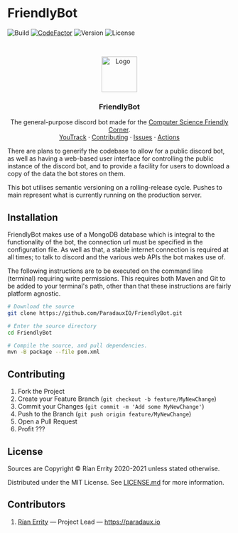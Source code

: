 # FriendlyBot
![Build](https://github.com/ParadauxIO/FriendlyBot/workflows/Build/badge.svg?branch=main)
[![CodeFactor](https://www.codefactor.io/repository/github/paradauxio/friendlybot/badge)](https://www.codefactor.io/repository/github/paradauxio/friendlybot)
![Version](https://img.shields.io/badge/version-1.0.0-009999)
![License](https://img.shields.io/github/license/ParadauxIO/FriendlyBot)

<br />
<p align="center">
  <a href="https://github.com/ParadauxIO/FriendlyBot">
    <img src="images/FriendlyBot.png" alt="Logo" width="80" height="80">
  </a>

<h3 align="center">FriendlyBot</h3>
  <p align="center">
    The general-purpose discord bot made for the <a href="https://csfriendlycorner.com">Computer Science Friendly Corner</a>.
    <br />
    <a href="https://paradaux.myjetbrains.com/youtrack/projects/821cb79e-73d0-4a28-b06d-ce495ffb1b13">YouTrack</a>
    ·
    <a href="https://github.com/ParadauxIO/FriendlyBot/blob/main/CONTRIBUTING.md">Contributing</a>
    ·
    <a href="https://github.com/ParadauxIO/FriendlyBot/issues">Issues</a>
    ·
    <a href="https://github.com/ParadauxIO/FriendlyBot/actions">Actions</a>
  </p>
</p>

There are plans to generify the codebase to allow for a public discord bot, as well as having a web-based user interface
for controlling the public instance of the discord bot, and to provide a facility for users to download a copy of the data
the bot stores on them.

This bot utilises semantic versioning on a rolling-release cycle. Pushes to main represent what is currently running on the
production server. 

## Installation

FriendlyBot makes use of a MongoDB database which is integral to the functionality of the bot, the connection url must 
be specified in the configuration file. As well as that, a stable internet connection is required at all times; to talk to
discord and the various web APIs the bot makes use of. 

The following instructions are to be executed on the command line (terminal) requiring write permissions. 
This requires both Maven and Git to be added to your terminal's path, other than that these instructions are fairly platform agnostic.

```bash
# Download the source
git clone https://github.com/ParadauxIO/FriendlyBot.git 

# Enter the source directory
cd FriendlyBot 

# Compile the source, and pull dependencies.
mvn -B package --file pom.xml
```

## Contributing

1. Fork the Project
2. Create your Feature Branch (`git checkout -b feature/MyNewChange`)
3. Commit your Changes (`git commit -m 'Add some MyNewChange'`)
4. Push to the Branch (`git push origin feature/MyNewChange`)
5. Open a Pull Request
6. Profit ???

## License

Sources are Copyright © Rían Errity 2020-2021 unless stated otherwise. 

Distributed under the MIT License. See [LICENSE.md](https://github.com/ParadauxIO/FriendlyBot/blob/main/LICENSE) for more information.

## Contributors

1. [Rían Errity](mailto:rian@paradaux.io) — Project Lead — https://paradaux.io